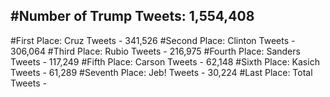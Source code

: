 #Number of Trump Tweets: 1,554,408
---
#First Place: Cruz Tweets - 341,526
#Second Place: Clinton Tweets - 306,064
#Third Place: Rubio Tweets - 216,975
#Fourth Place: Sanders Tweets - 117,249
#Fifth Place: Carson Tweets - 62,148
#Sixth Place: Kasich Tweets - 61,289
#Seventh Place: Jeb! Tweets - 30,224
#Last Place: Total Tweets -  

